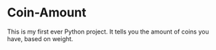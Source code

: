 # Coin-Amount
This is my first ever Python project.  It tells you the amount of coins you have, based on weight.
